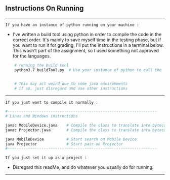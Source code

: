 ## Instructions On Running
---

`If you have an instance of python running on your machine :` 
-  I've written a build tool using python in order to compile the code in the correct order. It's mainly to save myself time in the testing phase, but if you want to run it for grading, I'll put the instructions in a terminal below. This wasn't part of the assignment, so I used something not approved for the languages.

```bash
    # running the build tool
    python3.7 buildTool.py  # Use your instance of python to call the 

    
    # This may act weird due to some java environments
    # if so, just disregard and use other instructions 
```

---
`If you just want to compile it normally : `
```bash
#------------------------------------------------------------------
# Linux and Windows instructions

javac MobileDevice.java    # Compile the class to translate into bytecode
javac Projector.java       # Compile the class to translate into bytecode

java MobileDevice          # Start search on Mobile Device 
java Projector             # Start pair on Projector
#------------------------------------------------------------------
```
`If you just set it up as a project : `
- Disregard this readMe, and do whatever you usually do for running.
---